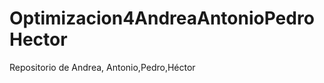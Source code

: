Optimizacion4AndreaAntonioPedroHector
=====================================

Repositorio de Andrea, Antonio,Pedro,Héctor
